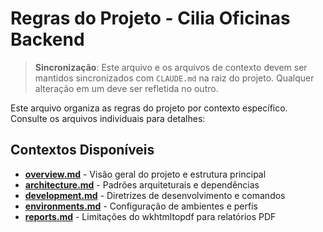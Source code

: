 # Regras do Projeto - Cilia Oficinas Backend

> **Sincronização**: Este arquivo e os arquivos de contexto devem ser mantidos sincronizados com `CLAUDE.md` na raiz do projeto. Qualquer alteração em um deve ser refletida no outro.

Este arquivo organiza as regras do projeto por contexto específico. Consulte os arquivos individuais para detalhes:

## Contextos Disponíveis

- **[overview.md](overview.md)** - Visão geral do projeto e estrutura principal
- **[architecture.md](architecture.md)** - Padrões arquiteturais e dependências
- **[development.md](development.md)** - Diretrizes de desenvolvimento e comandos
- **[environments.md](environments.md)** - Configuração de ambientes e perfis
- **[reports.md](reports.md)** - Limitações do wkhtmltopdf para relatórios PDF